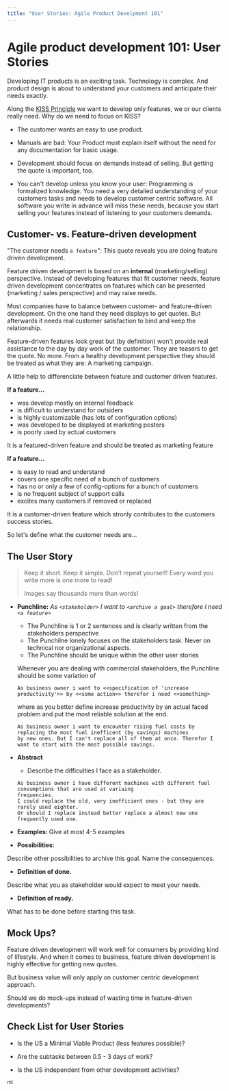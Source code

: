 ```yaml
---
title: "User Stories: Agile Product Develpment 101"
---
```


# Agile product development 101: User Stories

Developing IT products is an exciting task. Technology is complex. And product design 
is about to understand your customers and anticipate their needs exactly.

Along the [KISS Principle](https://en.wikipedia.org/wiki/KISS_principle) we want to develop
only features, we or our clients really need. Why do we need to focus on KISS?

- The customer wants an easy to use product.

- Manuals are bad: Your Product must explain itself without the need for any
  documentation for basic usage.

- Development should focus on demands instead of selling. But getting the quote
    is important, too.
  
- You can't develop unless you know your user: Programming is formalized knowledge.
  You need a very detailed understanding of your customers tasks and needs to develop
  customer centric software. All software you write in advance will miss these needs,
  because you start selling your features instead of listening to your customers demands.
 

## Customer- vs. Feature-driven development

"The customer needs `a feature`": This quote reveals you are doing feature driven development.

Feature driven development is based on an **internal** (marketing/selling) perspective. Instead of
developing features that fit customer needs, feature driven development concentrates on features 
which can be presented (marketing / sales perspective) and may raise needs.

Most companies have to balance between customer- and feature-driven development. On the one hand
they need displays to get quotes. But afterwards it needs real customer satisfaction to bind and keep the relationship.

Feature-driven features look great but (by definition) won't provide real assistance to the
day by day work of the customer. They
are teasers to get the quote. No more. From a healthy development perspective they should be treated as what
they are: A marketing campaign.

A little help to differenciate between feature and customer driven features.

**If a feature...**
- was develop mostly on internal feedback
- is difficult to understand for outsiders
- is highly customizable (has lots of configuration options)
- was developed to be displayed at marketing posters
- is poorly used by actual customers

It is a featured-driven feature and should be treated as marketing feature

**If a feature...**
- is easy to read and understand
- covers one specific need of a bunch of customers
- has no or only a few of config-options for a bunch of customers
- is no frequent subject of support calls
- excites many customers if removed or replaced

It is a customer-driven feature which stronly contributes to the customers
success stories.

So let's define what the customer needs are...

## The User Story 

> Keep it short. Keep it simple. Don't repeat yourself!
> Every word you write more is one more to read!
>
> Images say thousands more than words!

- <b>Punchline:</b> *As `<stakeholder>` I want to `<archive a goal>` therefore I need `<a feature>`*
    - The Punchline is 1 or 2 sentences and is clearly written from the stakeholders perspective
    - The Punchilne lonely focuses on the stakeholders task. Never on technical nor organizational
      aspects.
    - The Punchline should be unique within the other user stories

    Whenever you are dealing with commercial stakeholders, the Punchline should be some variation of
    
    ```text
    As business owner i want to <<specification of 'increase productivity'>> by <<some action>> therefor i need <<something>
    ```
    where as you better define increase productivity by an actual faced problem and put the most
    reliable solution at the end.
    
    ```
    As business owner i want to encounter rising fuel costs by replacing the most fuel inefficent (by savings) machines 
    by new ones. But I can't replace all of them at once. Therefor I want to start with the most possible savings.
    ```

- <b>Abstract</b>
    - Describe the difficulties I face as a stakeholder.
    
    ```
    As business owner i have different machines with different fuel consumptions that are used at variaing 
    frequencies.
    I could replace the old, very inefficient ones - but they are rarely used eighter.
    Or should I replace instead better replace a almost new one frequently used one.
    ```
    
- <b>Examples: </b> Give at most 4-5 examples

- <b>Possibilities:</b>

Describe other possibilities to archive this goal. Name the consequences.

- <b>Definition of done.</b>

Describe what you as stakeholder would expect to meet your needs.

- <b>Definition of ready.</b>

What has to be done before starting this task.

## Mock Ups?

Feature driven development will work well for consumers by providing kind of lifestyle. 
And when it comes to business, feature driven development is highly effective for getting
new quotes.

But business value will only apply on customer centric development approach. 

Should we do mock-ups instead of wasting time in feature-driven developments? 


## Check List for User Stories

- Is the US a Minimal Viable Product (less features possible)?

- Are the subtasks between 0.5 - 3 days of work?

- Is the US independent from other development activities?


<small>ml</small>